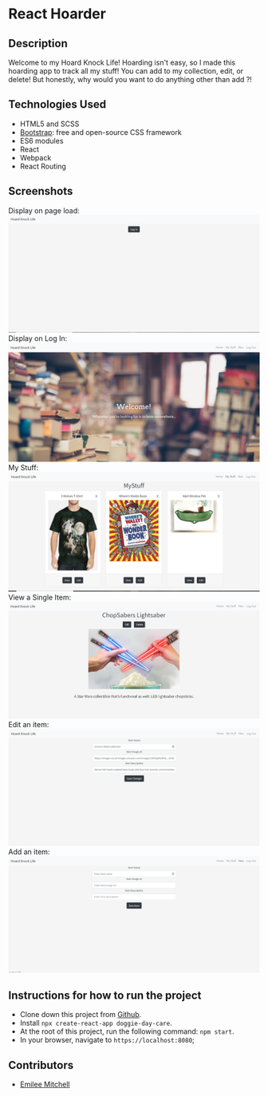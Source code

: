 # React Hoarder

## Description
Welcome to my Hoard Knock Life! Hoarding isn't easy, so I made this hoarding app to track all my stuff! You can add to my collection, edit, or delete! But honestly, why would you want to do anything other than add ?!

## Technologies Used

* HTML5 and SCSS
* [Bootstrap](https://getbootstrap.com/): free and open-source CSS framework
* ES6 modules
* React
* Webpack
* React Routing

## Screenshots
Display on page load:
![on load](https://raw.githubusercontent.com/EmileeA/react-hoarder/master/screenshots/DisplayOnLoad.png)
Display on Log In:
![on log in](https://raw.githubusercontent.com/EmileeA/react-hoarder/master/screenshots/DisplayOnLogin.png)
My Stuff:
![My Stuff](https://raw.githubusercontent.com/EmileeA/react-hoarder/master/screenshots/MyStuff.png)
View a Single Item:
![View Single Item](https://raw.githubusercontent.com/EmileeA/react-hoarder/master/screenshots/View.png)
Edit an item:
![edit](https://raw.githubusercontent.com/EmileeA/react-hoarder/master/screenshots/Edit.png)
Add an item:
![add item](https://raw.githubusercontent.com/EmileeA/react-hoarder/master/screenshots/AddNew.png)



## Instructions for how to run the project

* Clone down this project from [Github](https://github.com/EmileeA/react-hoarder).
* Install `npx create-react-app doggie-day-care`.
* At the root of this project, run the following command: `npm start`.
* In your browser, navigate to `https://localhost:8080`;

## Contributors
* [Emilee Mitchell](https://github.com/EmileeA)